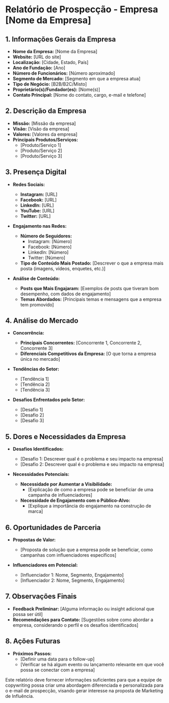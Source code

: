 # Relatório de Prospecção - Empresa [Nome da Empresa]

## 1. Informações Gerais da Empresa

- **Nome da Empresa:** [Nome da Empresa]
- **Website:** [URL do site]
- **Localização:** [Cidade, Estado, País]
- **Ano de Fundação:** [Ano]
- **Número de Funcionários:** [Número aproximado]
- **Segmento de Mercado:** [Segmento em que a empresa atua]
- **Tipo de Negócio:** [B2B/B2C/Misto]
- **Proprietário(s)/Fundador(es):** [Nome(s)]
- **Contato Principal:** [Nome do contato, cargo, e-mail e telefone]

## 2. Descrição da Empresa

- **Missão:** [Missão da empresa]
- **Visão:** [Visão da empresa]
- **Valores:** [Valores da empresa]
- **Principais Produtos/Serviços:** 
  - [Produto/Serviço 1]
  - [Produto/Serviço 2]
  - [Produto/Serviço 3]
  
## 3. Presença Digital

- **Redes Sociais:**
  - **Instagram:** [URL]
  - **Facebook:** [URL]
  - **LinkedIn:** [URL]
  - **YouTube:** [URL]
  - **Twitter:** [URL]
  
- **Engajamento nas Redes:**
  - **Número de Seguidores:** 
    - Instagram: [Número]
    - Facebook: [Número]
    - LinkedIn: [Número]
    - Twitter: [Número]
  - **Tipo de Conteúdo Mais Postado:** [Descrever o que a empresa mais posta (imagens, vídeos, enquetes, etc.)]

- **Análise de Conteúdo:** 
  - **Posts que Mais Engajaram:** [Exemplos de posts que tiveram bom desempenho, com dados de engajamento]
  - **Temas Abordados:** [Principais temas e mensagens que a empresa tem promovido]

## 4. Análise do Mercado

- **Concorrência:**
  - **Principais Concorrentes:** [Concorrente 1, Concorrente 2, Concorrente 3]
  - **Diferenciais Competitivos da Empresa:** [O que torna a empresa única no mercado]

- **Tendências do Setor:**
  - [Tendência 1]
  - [Tendência 2]
  - [Tendência 3]
  
- **Desafios Enfrentados pelo Setor:**
  - [Desafio 1]
  - [Desafio 2]
  - [Desafio 3]

## 5. Dores e Necessidades da Empresa

- **Desafios Identificados:**
  - [Desafio 1: Descrever qual é o problema e seu impacto na empresa]
  - [Desafio 2: Descrever qual é o problema e seu impacto na empresa]
  
- **Necessidades Potenciais:**
  - **Necessidade por Aumentar a Visibilidade:** 
    - [Explicação de como a empresa pode se beneficiar de uma campanha de influenciadores]
  - **Necessidade de Engajamento com o Público-Alvo:** 
    - [Explique a importância do engajamento na construção de marca]

## 6. Oportunidades de Parceria

- **Propostas de Valor:** 
  - [Proposta de solução que a empresa pode se beneficiar, como campanhas com influenciadores específicos]
  
- **Influenciadores em Potencial:**
  - [Influenciador 1: Nome, Segmento, Engajamento]
  - [Influenciador 2: Nome, Segmento, Engajamento]
  
## 7. Observações Finais

- **Feedback Preliminar:** [Alguma informação ou insight adicional que possa ser útil]
- **Recomendações para Contato:** [Sugestões sobre como abordar a empresa, considerando o perfil e os desafios identificados]

## 8. Ações Futuras

- **Próximos Passos:**
  - [Definir uma data para o follow-up]
  - [Verificar se há algum evento ou lançamento relevante em que você possa se conectar com a empresa]

Este relatório deve fornecer informações suficientes para que a equipe de copywriting possa criar uma abordagem diferenciada e personalizada para o e-mail de prospecção, visando gerar interesse na proposta de Marketing de Influência.